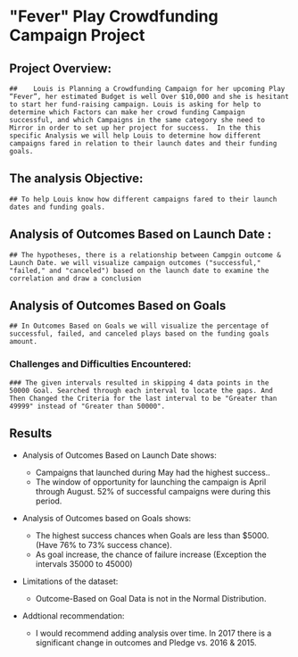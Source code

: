 # **"Fever" Play Crowdfunding Campaign Project**

## Project Overview:
    ##    Louis is Planning a Crowdfunding Campaign for her upcoming Play “Fever”, her estimated Budget is well Over $10,000 and she is hesitant to start her fund-raising campaign. Louis is asking for help to determine which Factors can make her crowd funding Campaign successful, and which Campaigns in the same category she need to Mirror in order to set up her project for success.  In the this specific Analysis we will help Louis to determine how different campaigns fared in relation to their launch dates and their funding goals. 

## The analysis Objective: 
    ## To help Louis know how different campaigns fared to their launch dates and funding goals.

## Analysis of Outcomes Based on Launch Date : 
    ## The hypotheses, there is a relationship between Campgin outcome & Launch Date. we will visualize campaign outcomes ("successful," "failed," and "canceled") based on the launch date to examine the correlation and draw a conclusion 


## Analysis of Outcomes Based on Goals
    ## In Outcomes Based on Goals we will visualize the percentage of successful, failed, and canceled plays based on the funding goals amount.

### Challenges and Difficulties Encountered:
    ### The given intervals resulted in skipping 4 data points in the 50000 Goal. Searched through each interval to locate the gaps. And Then Changed the Criteria for the last interval to be "Greater than 49999" instead of "Greater than 50000". 

## **Results**

- Analysis of Outcomes Based on Launch Date shows:
    - Campaigns that launched during May had the highest success.. 
    - The window of opportunity for launching the campaign is April through August. 52% of successful campaigns were during this period. 

- Analysis of Outcomes based on Goals shows:
    - The highest success chances when Goals are less than $5000. (Have 76% to 73% success chance).
    - As goal increase, the chance of failure increase (Exception the intervals 35000 to 45000)

- Limitations of the dataset:
    - Outcome-Based on Goal Data is not in the Normal Distribution.

- Addtional recommendation: 
    - I would recommend adding analysis over time. In 2017 there is a significant change in outcomes and Pledge vs. 2016 & 2015.  
